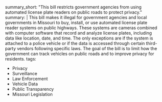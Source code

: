 summary_short: "This bill restricts government agencies from using automated license plate readers on public roads to protect privacy."
summary: |
  This bill makes it illegal for government agencies and local governments in Missouri to buy, install, or use automated license plate reader systems on public highways. These systems are cameras combined with computer software that record and analyze license plates, including data like location, date, and time. The only exceptions are if the system is attached to a police vehicle or if the data is accessed through certain third-party vendors following specific laws. The goal of the bill is to limit how the government can track vehicles on public roads and to improve privacy for residents.
tags:
  - Privacy
  - Surveillance
  - Law Enforcement
  - Vehicle Data
  - Public Transparency
  - Missouri Legislation

